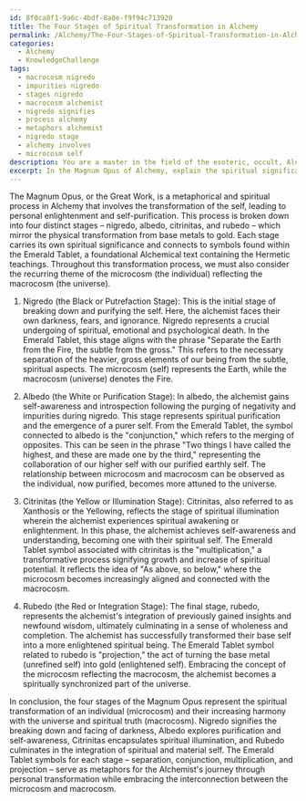 ```yaml
---
id: 8f0ca8f1-9a6c-4bdf-8a0e-f9f94c713920
title: The Four Stages of Spiritual Transformation in Alchemy
permalink: /Alchemy/The-Four-Stages-of-Spiritual-Transformation-in-Alchemy/
categories:
  - Alchemy
  - KnowledgeChallenge
tags:
  - macrocosm nigredo
  - impurities nigredo
  - stages nigredo
  - macrocosm alchemist
  - nigredo signifies
  - process alchemy
  - metaphors alchemist
  - nigredo stage
  - alchemy involves
  - microcosm self
description: You are a master in the field of the esoteric, occult, Alchemy and Education. You are a writer of tests, challenges, textbooks and deep knowledge on Alchemy for initiates and students to gain deep insights and understanding from. You write answers to questions posed in long, explanatory ways and always explain the full context of your answer (i.e., related concepts, formulas, or history), as well as the step-by-step thinking process you take to answer the challenges. Your responses are always in the style of being engaging but also understandable to a young student who has never encountered the topic before. Summarize the key themes, ideas, and conclusions at the end.
excerpt: In the Magnum Opus of Alchemy, explain the spiritual significance of each of the four stages (nigredo, albedo, citrinitas, and rubedo) and their relationship to the symbols found within the Emerald Tablet, while also addressing the underlying theme of the microcosm and macrocosm throughout the transmutation process.
---
```

The Magnum Opus, or the Great Work, is a metaphorical and spiritual process in Alchemy that involves the transformation of the self, leading to personal enlightenment and self-purification. This process is broken down into four distinct stages – nigredo, albedo, citrinitas, and rubedo – which mirror the physical transformation from base metals to gold. Each stage carries its own spiritual significance and connects to symbols found within the Emerald Tablet, a foundational Alchemical text containing the Hermetic teachings. Throughout this transformation process, we must also consider the recurring theme of the microcosm (the individual) reflecting the macrocosm (the universe).

1. Nigredo (the Black or Putrefaction Stage):
This is the initial stage of breaking down and purifying the self. Here, the alchemist faces their own darkness, fears, and ignorance. Nigredo represents a crucial undergoing of spiritual, emotional and psychological death. In the Emerald Tablet, this stage aligns with the phrase "Separate the Earth from the Fire, the subtle from the gross." This refers to the necessary separation of the heavier, gross elements of our being from the subtle, spiritual aspects. The microcosm (self) represents the Earth, while the macrocosm (universe) denotes the Fire.

2. Albedo (the White or Purification Stage):
In albedo, the alchemist gains self-awareness and introspection following the purging of negativity and impurities during nigredo. This stage represents spiritual purification and the emergence of a purer self. From the Emerald Tablet, the symbol connected to albedo is the "conjunction," which refers to the merging of opposites. This can be seen in the phrase "Two things I have called the highest, and these are made one by the third," representing the collaboration of our higher self with our purified earthly self. The relationship between microcosm and macrocosm can be observed as the individual, now purified, becomes more attuned to the universe.

3. Citrinitas (the Yellow or Illumination Stage):
Citrinitas, also referred to as Xanthosis or the Yellowing, reflects the stage of spiritual illumination wherein the alchemist experiences spiritual awakening or enlightenment. In this phase, the alchemist achieves self-awareness and understanding, becoming one with their spiritual self. The Emerald Tablet symbol associated with citrinitas is the "multiplication," a transformative process signifying growth and increase of spiritual potential. It reflects the idea of "As above, so below," where the microcosm becomes increasingly aligned and connected with the macrocosm.

4. Rubedo (the Red or Integration Stage):
The final stage, rubedo, represents the alchemist's integration of previously gained insights and newfound wisdom, ultimately culminating in a sense of wholeness and completion. The alchemist has successfully transformed their base self into a more enlightened spiritual being. The Emerald Tablet symbol related to rubedo is "projection," the act of turning the base metal (unrefined self) into gold (enlightened self). Embracing the concept of the microcosm reflecting the macrocosm, the alchemist becomes a spiritually synchronized part of the universe.

In conclusion, the four stages of the Magnum Opus represent the spiritual transformation of an individual (microcosm) and their increasing harmony with the universe and spiritual truth (macrocosm). Nigredo signifies the breaking down and facing of darkness, Albedo explores purification and self-awareness, Citrinitas encapsulates spiritual illumination, and Rubedo culminates in the integration of spiritual and material self. The Emerald Tablet symbols for each stage – separation, conjunction, multiplication, and projection – serve as metaphors for the Alchemist's journey through personal transformation while embracing the interconnection between the microcosm and macrocosm.

